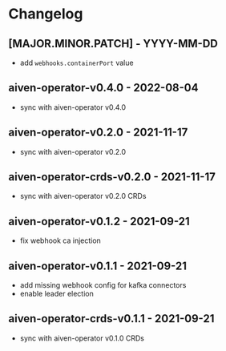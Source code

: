 # Changelog

## [MAJOR.MINOR.PATCH] - YYYY-MM-DD
+ add `webhooks.containerPort` value

## aiven-operator-v0.4.0 - 2022-08-04
* sync with aiven-operator v0.4.0

## aiven-operator-v0.2.0 - 2021-11-17
* sync with aiven-operator v0.2.0

## aiven-operator-crds-v0.2.0 - 2021-11-17
* sync with aiven-operator v0.2.0 CRDs

## aiven-operator-v0.1.2 - 2021-09-21
* fix webhook ca injection

## aiven-operator-v0.1.1 - 2021-09-21
* add missing webhook config for kafka connectors
* enable leader election

## aiven-operator-crds-v0.1.1 - 2021-09-21
* sync with aiven-operator v0.1.0 CRDs
